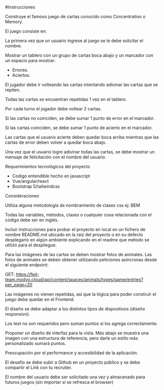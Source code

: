 #Instrucciones

Construye el famoso juego de cartas conocido como Concentration o Memory.

El juego consiste en:

La primera vez que un usuario ingrese al juego se le debe solicitar el nombre.

Mostrar un tablero con un grupo de cartas boca abajo y un marcador con un espacio para mostrar:

- Errores.
- Aciertos.

El jugador debe ir volteando las cartas intentando adivinar las cartas que se repiten.

Todas las cartas se encuentran repetidas 1 vez en el tablero.

Por cada turno el jugador debe voltear 2 cartas.

Si las cartas no coinciden, se debe sumar 1 punto de error en el marcador.

Si las cartas coinciden, se debe sumar 1 punto de acierto en el marcador.

Las cartas que el usuario acierte deben quedar boca arriba mientras que las cartas de error deben volver a quedar boca abajo.

Una vez que el usuario logre adivinar todas las cartas, se debe mostrar un mensaje de felicitación con el nombre del usuario.

Requerimientos tecnológicos del proyecto

- Codigo entendible hecho en javascript
- Vue/angular/react
- Bootstrap 5/tailwindcss

Consideraciones

Utiliza alguna metodología de nombramiento de clases css ej: BEM

Todas las variables, métodos, clases o cualquier cosa relacionada con el código debe ser en inglés.

Incluir instrucciones para probar el proyecto en local en un fichero de nombre README.md ubicado en la raíz del proyecto o en su defecto desplegarlo en algún ambiente explicando en el readme que método se utilizó para el despliegue.

Para las imágenes de las cartas se deben mostrar fotos de animales. Las fotos de animales se deben obtener utilizando peticiones asíncronas desde el siguiente endpoint:

GET: https://fed-team.modyo.cloud/api/content/spaces/animals/types/game/entries?per_page=20

Las imágenes no vienen repetidas, así que la lógica para poder construir el juego debe quedar en el Frontend.

El diseño se debe adaptar a los distintos tipos de dispositivos (diseño responsivo).

Los test no son requeridos pero suman puntos si los agrega correctamente.

Proponer un diseño de interfaz para la vista. Más abajo se muestra una imagen con una estructura de referencia, pero darle un estilo más personalizado sumará puntos.

Preocupación por el performance y accesibilidad de la aplicación.

El desafío se debe subir a Github en un proyecto público y se debe compartir el Link con tu recruiter.

El nombre del usuario debe ser solicitado una vez y almacenado para futuros juegos (sin importar si se refresca el browser)
